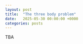 ```yaml
---
layout: post
title:  "The three body problem"
date:   2025-05-30 00:00:00 +0000
categories: posts
---
```


TBA